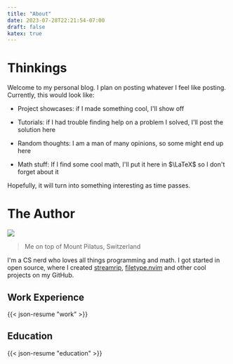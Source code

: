 ```yaml
---
title: "About"
date: 2023-07-28T22:21:54-07:00
draft: false
katex: true
---
```


# Thinkings

Welcome to my personal blog. I plan on posting whatever I feel like
posting. Currently, this would look like:

  - Project showcases: if I made something cool, I'll show off

  - Tutorials: if I had trouble finding help on a problem I solved,
    I'll post the solution here

  - Random thoughts: I am a man of many opinions, so some might end up
    here

  - Math stuff: If I find some cool math, I'll put it here in
    $\LaTeX$ so I don't forget about it

Hopefully, it will turn into something interesting as time passes.

# The Author


![](./IMG_9420.png)

> Me on top of Mount Pilatus, Switzerland

I'm a CS nerd who loves all things programming and math. I got started
in open source, where I created [streamrip](https://github.com/nathom/streamrip),
[filetype.nvim](https://github.com/nathom/filetype.nvim) and other cool projects 
on my GitHub.

## Work Experience

{{< json-resume "work" >}}

## Education

{{< json-resume "education" >}}

